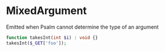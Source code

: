 # MixedArgument

Emitted when Psalm cannot determine the type of an argument

```php
function takesInt(int $i) : void {}
takesInt($_GET['foo']);
```
